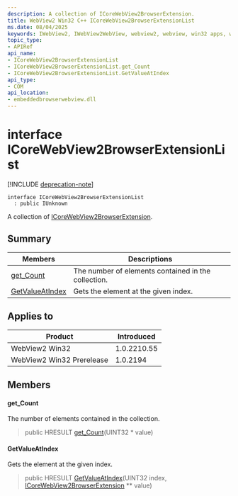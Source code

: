 ```yaml
---
description: A collection of ICoreWebView2BrowserExtension.
title: WebView2 Win32 C++ ICoreWebView2BrowserExtensionList
ms.date: 08/04/2025
keywords: IWebView2, IWebView2WebView, webview2, webview, win32 apps, win32, edge, ICoreWebView2, ICoreWebView2Controller, browser control, edge html, ICoreWebView2BrowserExtensionList
topic_type: 
- APIRef
api_name:
- ICoreWebView2BrowserExtensionList
- ICoreWebView2BrowserExtensionList.get_Count
- ICoreWebView2BrowserExtensionList.GetValueAtIndex
api_type:
- COM
api_location:
- embeddedbrowserwebview.dll
---
```


# interface ICoreWebView2BrowserExtensionList

[!INCLUDE [deprecation-note](../includes/deprecation-note.md)]

```
interface ICoreWebView2BrowserExtensionList
  : public IUnknown
```

A collection of [ICoreWebView2BrowserExtension](icorewebview2browserextension.md#icorewebview2browserextension).

## Summary

 Members                        | Descriptions
--------------------------------|---------------------------------------------
[get_Count](#get_count) | The number of elements contained in the collection.
[GetValueAtIndex](#getvalueatindex) | Gets the element at the given index.

## Applies to

Product                         | Introduced
--------------------------------|---------------------------------------------
WebView2 Win32            |    1.0.2210.55
WebView2 Win32 Prerelease |    1.0.2194

## Members

#### get_Count

The number of elements contained in the collection.

> public HRESULT [get_Count](#get_count)(UINT32 * value)

#### GetValueAtIndex

Gets the element at the given index.

> public HRESULT [GetValueAtIndex](#getvalueatindex)(UINT32 index, [ICoreWebView2BrowserExtension](icorewebview2browserextension.md#icorewebview2browserextension) ** value)

